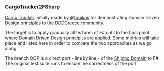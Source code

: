 ### CargoTracker2FSharp

[Carco Tracker](https://github.com/gtourkas/CargoTracker2) initially made by [@tourkas](https://twitter.com/georgetourkas) for demonstrating Domain Driven Design principles to the [DDDGreece](https://meetup.com/dddgreece) community.

The target is to apply gradually all features of F# until to the final point where Domain Driven Design principles are applied. 
Some metrics will take place and listed here in order to compare the two approaches as we go along. 

The branch OOP is a direct port - line by line - of the [Shiping Domain](https://github.com/gtourkas/CargoTracker2/tree/master/Domain) to F#. 
The original test suite runs to ensure the correctness of the port.